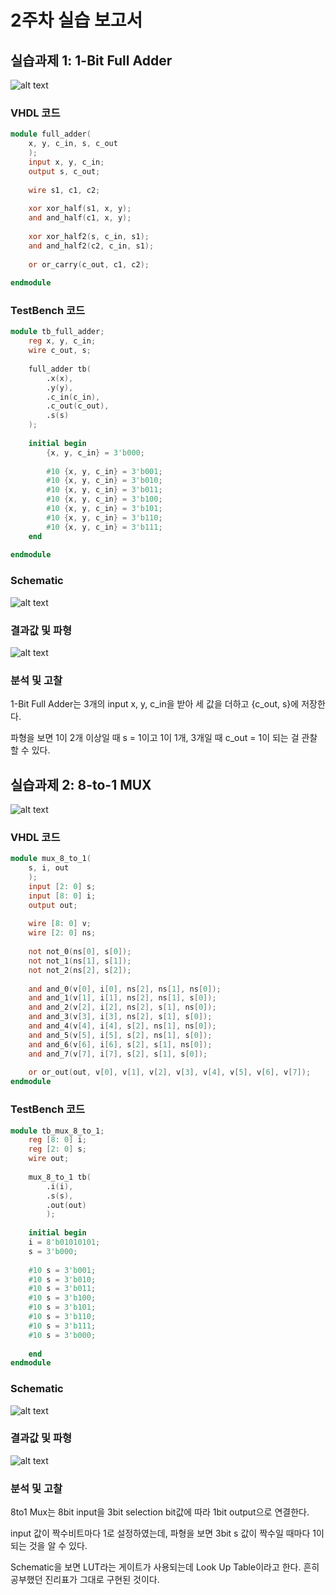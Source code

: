 # 2주차 실습 보고서

## 실습과제 1: 1-Bit Full Adder

![alt text](image.png)

### VHDL 코드
```v
module full_adder(
    x, y, c_in, s, c_out
    );
    input x, y, c_in;
    output s, c_out;
    
    wire s1, c1, c2;
    
    xor xor_half(s1, x, y);
    and and_half(c1, x, y);
    
    xor xor_half2(s, c_in, s1);
    and and_half2(c2, c_in, s1);
    
    or or_carry(c_out, c1, c2);
    
endmodule
```

### TestBench 코드
```v
module tb_full_adder;
    reg x, y, c_in;
    wire c_out, s;
    
    full_adder tb(
        .x(x),
        .y(y),
        .c_in(c_in),
        .c_out(c_out),
        .s(s)
    );
    
    initial begin
        {x, y, c_in} = 3'b000;
        
        #10 {x, y, c_in} = 3'b001;
        #10 {x, y, c_in} = 3'b010;
        #10 {x, y, c_in} = 3'b011;
        #10 {x, y, c_in} = 3'b100;
        #10 {x, y, c_in} = 3'b101;
        #10 {x, y, c_in} = 3'b110;
        #10 {x, y, c_in} = 3'b111;
    end
    
endmodule
```

### Schematic
![alt text](image-6.png)

### 결과값 및 파형

![alt text](image-2.png)

### 분석 및 고찰

1-Bit Full Adder는
3개의 input x, y, c_in을 받아
세 값을 더하고 {c_out, s}에 저장한다.

파형을 보면 1이 2개 이상일 때 s = 1이고
1이 1개, 3개일 때 c_out = 1이 되는 걸 관찰할 수 있다.

## 실습과제 2: 8-to-1 MUX

![alt text](image-3.png)

### VHDL 코드

```v
module mux_8_to_1(
    s, i, out
    );
    input [2: 0] s;
    input [8: 0] i;
    output out;
    
    wire [8: 0] v;
    wire [2: 0] ns;
    
    not not_0(ns[0], s[0]);
    not not_1(ns[1], s[1]);
    not not_2(ns[2], s[2]);
    
    and and_0(v[0], i[0], ns[2], ns[1], ns[0]);
    and and_1(v[1], i[1], ns[2], ns[1], s[0]);
    and and_2(v[2], i[2], ns[2], s[1], ns[0]);
    and and_3(v[3], i[3], ns[2], s[1], s[0]);
    and and_4(v[4], i[4], s[2], ns[1], ns[0]);
    and and_5(v[5], i[5], s[2], ns[1], s[0]);
    and and_6(v[6], i[6], s[2], s[1], ns[0]);
    and and_7(v[7], i[7], s[2], s[1], s[0]);
    
    or or_out(out, v[0], v[1], v[2], v[3], v[4], v[5], v[6], v[7]);
endmodule
```

### TestBench 코드

```v
module tb_mux_8_to_1;
    reg [8: 0] i;
    reg [2: 0] s;
    wire out;
    
    mux_8_to_1 tb(
        .i(i),
        .s(s),
        .out(out)
        );
    
    initial begin
    i = 8'b01010101;
    s = 3'b000;
    
    #10 s = 3'b001;
    #10 s = 3'b010;
    #10 s = 3'b011;
    #10 s = 3'b100;
    #10 s = 3'b101;
    #10 s = 3'b110;
    #10 s = 3'b111;
    #10 s = 3'b000;
    
    end
endmodule
```

### Schematic

![alt text](image-5.png)

### 결과값 및 파형

![alt text](image-4.png)

### 분석 및 고찰

8to1 Mux는 8bit input을 3bit selection bit값에 따라 1bit output으로 연결한다.

input 값이 짝수비트마다 1로 설정하였는데,
파형을 보면 3bit s 값이 짝수일 때마다 1이 되는 것을 알 수 있다.

Schematic을 보면 LUT라는 게이트가 사용되는데 Look Up Table이라고 한다.
흔히 공부했던 진리표가 그대로 구현된 것이다.